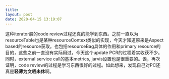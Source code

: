 ```yaml
---
title: 
layout: post
date: 2020-04-15 13:19:07
---
```


这种iterator般的code review过程还真的能学到东西。之前一直以为resourceTable也是某种resourceContext类似的实现，今天才知道原来是Aspect based的resource获取。也包括resourceBag具体的作用和primary resource的目的，这些之前一直没有实际用过，今天这个update PCR的过程着实收获不少。同时，external service call的基本metrics, jarvis设置也是很重要的。诶，再次证明，code review的过程是学习东西很好的过程。如此想来，发现自己对PC还真是**轻薄为文哂未休**啊。